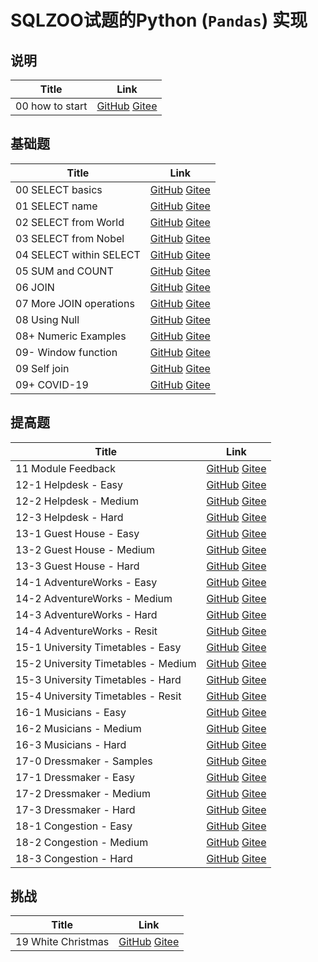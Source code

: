 # SQLZOO试题的Python (`Pandas`) 实现

## 说明

Title | Link
------|--------
00  how to start  | [GitHub](https://github.com/madlogos/sqlzoo/blob/master/Python/00%20%20how%20to%20start.ipynb)  [Gitee](https://gitee.com/madlogos/sqlzoo/blob/master/Python/00%20%20how%20to%20start.ipynb)

## 基础题

Title | Link
------|--------
00 SELECT basics  | [GitHub](https://github.com/madlogos/sqlzoo/blob/master/Python/00%20SELECT%20basics.ipynb)  [Gitee](https://gitee.com/madlogos/sqlzoo/blob/master/Python/00%20SELECT%20basics.ipynb)
01 SELECT name | [GitHub](https://github.com/madlogos/sqlzoo/blob/master/Python/01%20SELECT%20name.ipynb)  [Gitee](https://gitee.com/madlogos/sqlzoo/blob/master/Python/01%20SELECT%20name.ipynb)
02 SELECT from World | [GitHub](https://github.com/madlogos/sqlzoo/blob/master/Python/02%20SELECT%20from%20World.ipynb)  [Gitee](https://gitee.com/madlogos/sqlzoo/blob/master/Python/02%20SELECT%20from%20World.ipynb)
03 SELECT from Nobel | [GitHub](https://github.com/madlogos/sqlzoo/blob/master/Python/03%20SELECT%20from%20Nobel.ipynb)  [Gitee](https://gitee.com/madlogos/sqlzoo/blob/master/Python/03%20SELECT%20from%20Nobel.ipynb)
04 SELECT within SELECT | [GitHub](https://github.com/madlogos/sqlzoo/blob/master/Python/04%20SELECT%20within%20SELECT.ipynb)  [Gitee](https://gitee.com/madlogos/sqlzoo/blob/master/Python/04%20SELECT%20within%20SELECT.ipynb)
05 SUM and COUNT | [GitHub](https://github.com/madlogos/sqlzoo/blob/master/Python/05%20SUM%20and%20COUNT.ipynb)  [Gitee](https://gitee.com/madlogos/sqlzoo/blob/master/Python/05%20SUM%20and%20COUNT.ipynb)
06 JOIN | [GitHub](https://github.com/madlogos/sqlzoo/blob/master/Python/06%20JOIN.ipynb)  [Gitee](https://gitee.com/madlogos/sqlzoo/blob/master/Python/06%20JOIN.ipynb)
07 More JOIN operations | [GitHub](https://github.com/madlogos/sqlzoo/blob/master/Python/07%20More%20JOIN%20operations.ipynb)  [Gitee](https://gitee.com/madlogos/sqlzoo/blob/master/Python/07%20More%20JOIN%20operations.ipynb)
08 Using Null | [GitHub](https://github.com/madlogos/sqlzoo/blob/master/Python/08%20Using%20Null.ipynb)  [Gitee](https://gitee.com/madlogos/sqlzoo/blob/master/Python/08%20Using%20Null.ipynb)
08+ Numeric Examples | [GitHub](https://github.com/madlogos/sqlzoo/blob/master/Python/08+%20Numeric%20Examples.ipynb)  [Gitee](https://gitee.com/madlogos/sqlzoo/blob/master/Python/08+%20Numeric%20Examples.ipynb)
09- Window function | [GitHub](https://github.com/madlogos/sqlzoo/blob/master/Python/09-%20Window%20function.ipynb)  [Gitee](https://gitee.com/madlogos/sqlzoo/blob/master/Python/09-%20Window%20function.ipynb)
09 Self join | [GitHub](https://github.com/madlogos/sqlzoo/blob/master/Python/09%20Self%20join.ipynb)  [Gitee](https://gitee.com/madlogos/sqlzoo/blob/master/Python/09%20Self%20join.ipynb)
09+ COVID-19 | [GitHub](https://github.com/madlogos/sqlzoo/blob/master/Python/09%2B%20COVID%2019.ipynb)  [Gitee](https://gitee.com/madlogos/sqlzoo/blob/master/Python/09%2B%20COVID%2019.ipynb)

## 提高题

Title | Link
------|--------
11 Module Feedback | [GitHub](https://github.com/madlogos/sqlzoo/blob/master/Python/11%20Module%20Feedback.ipynb)  [Gitee](https://gitee.com/madlogos/sqlzoo/blob/master/Python/11%20Module%20Feedback.ipynb)
12-1 Helpdesk - Easy | [GitHub](https://github.com/madlogos/sqlzoo/blob/master/Python/12-1%20Helpdesk%20-%20Easy.ipynb)  [Gitee](https://gitee.com/madlogos/sqlzoo/blob/master/Python/12-1%20Helpdesk%20-%20Easy.ipynb)
12-2 Helpdesk - Medium | [GitHub](https://github.com/madlogos/sqlzoo/blob/master/Python/12-2%20Helpdesk%20-%20Medium.ipynb)  [Gitee](https://gitee.com/madlogos/sqlzoo/blob/master/Python/12-2%20Helpdesk%20-%20Medium.ipynb)
12-3 Helpdesk - Hard | [GitHub](https://github.com/madlogos/sqlzoo/blob/master/Python/12-3%20Helpdesk%20-%20Hard.ipynb)  [Gitee](https://gitee.com/madlogos/sqlzoo/blob/master/Python/12-3%20Helpdesk%20-%20Hard.ipynb)
13-1 Guest House - Easy | [GitHub](https://github.com/madlogos/sqlzoo/blob/master/Python/13-1%20Guest%20House%20-%20Easy.ipynb)  [Gitee](https://gitee.com/madlogos/sqlzoo/blob/master/Python/13-1%20Guest%20House%20-%20Easy.ipynb)
13-2 Guest House - Medium | [GitHub](https://github.com/madlogos/sqlzoo/blob/master/Python/13-2%20Guest%20House%20-%20Medium.ipynb)  [Gitee](https://gitee.com/madlogos/sqlzoo/blob/master/Python/13-2%20Guest%20House%20-%20Medium.ipynb)
13-3 Guest House - Hard | [GitHub](https://github.com/madlogos/sqlzoo/blob/master/Python/13-3%20Guest%20House%20-%20Hard.ipynb)  [Gitee](https://gitee.com/madlogos/sqlzoo/blob/master/Python/13-3%20Guest%20House%20-%20Hard.ipynb)
14-1 AdventureWorks - Easy | [GitHub](https://github.com/madlogos/sqlzoo/blob/master/Python/14-1%20AdventureWorks%20-%20Easy.ipynb)  [Gitee](https://gitee.com/madlogos/sqlzoo/blob/master/Python/14-1%20AdventureWorks%20-%20Easy.ipynb)
14-2 AdventureWorks - Medium | [GitHub](https://github.com/madlogos/sqlzoo/blob/master/Python/14-2%20AdventureWorks%20-%20Medium.ipynb)  [Gitee](https://gitee.com/madlogos/sqlzoo/blob/master/Python/14-2%20AdventureWorks%20-%20Medium.ipynb)
14-3 AdventureWorks - Hard | [GitHub](https://github.com/madlogos/sqlzoo/blob/master/Python/14-3%20AdventureWorks%20-%20Hard.ipynb)  [Gitee](https://gitee.com/madlogos/sqlzoo/blob/master/Python/14-3%20AdventureWorks%20-%20Hard.ipynb)
14-4 AdventureWorks - Resit | [GitHub](https://github.com/madlogos/sqlzoo/blob/master/Python/14-4%20AdventureWorks%20-%20Resit.ipynb)  [Gitee](https://gitee.com/madlogos/sqlzoo/blob/master/Python/14-4%20AdventureWorks%20-%20Resit.ipynb)
15-1 University Timetables - Easy | [GitHub](https://github.com/madlogos/sqlzoo/blob/master/Python/15-1%20University%20Timetables%20-%20Easy.ipynb)  [Gitee](https://gitee.com/madlogos/sqlzoo/blob/master/Python/15-1%20University%20Timetables%20-%20Easy.ipynb)
15-2 University Timetables - Medium | [GitHub](https://github.com/madlogos/sqlzoo/blob/master/Python/15-2%20University%20Timetables%20-%20Medium.ipynb)  [Gitee](https://gitee.com/madlogos/sqlzoo/blob/master/Python/15-2%20University%20Timetables%20-%20Medium.ipynb)
15-3 University Timetables - Hard | [GitHub](https://github.com/madlogos/sqlzoo/blob/master/Python/15-3%20University%20Timetables%20-%20Hard.ipynb)  [Gitee](https://gitee.com/madlogos/sqlzoo/blob/master/Python/15-3%20University%20Timetables%20-%20Hard.ipynb)
15-4 University Timetables - Resit | [GitHub](https://github.com/madlogos/sqlzoo/blob/master/Python/15-4%20University%20Timetables%20-%20Resit.ipynb)  [Gitee](https://gitee.com/madlogos/sqlzoo/blob/master/Python/15-4%20University%20Timetables%20-%20Resit.ipynb)
16-1 Musicians - Easy | [GitHub](https://github.com/madlogos/sqlzoo/blob/master/Python/16-1%20Musicians%20-%20Easy.ipynb)  [Gitee](https://gitee.com/madlogos/sqlzoo/blob/master/Python/16-1%20Musicians%20-%20Easy.ipynb)
16-2 Musicians - Medium | [GitHub](https://github.com/madlogos/sqlzoo/blob/master/Python/16-2%20Musicians%20-%20Medium.ipynb)  [Gitee](https://gitee.com/madlogos/sqlzoo/blob/master/Python/16-2%20Musicians%20-%20Medium.ipynb)
16-3 Musicians - Hard | [GitHub](https://github.com/madlogos/sqlzoo/blob/master/Python/16-3%20Musicians%20-%20Hard.ipynb)  [Gitee](https://gitee.com/madlogos/sqlzoo/blob/master/Python/16-3%20Musicians%20-%20Hard.ipynb)
17-0 Dressmaker - Samples | [GitHub](https://github.com/madlogos/sqlzoo/blob/master/Python/17-0%20Dressmaker%20-%20Samples.ipynb)  [Gitee](https://gitee.com/madlogos/sqlzoo/blob/master/Python/17-0%20Dressmaker%20-%20Samples.ipynb)
17-1 Dressmaker - Easy | [GitHub](https://github.com/madlogos/sqlzoo/blob/master/Python/17-1%20Dressmaker%20-%20Easy.ipynb)  [Gitee](https://gitee.com/madlogos/sqlzoo/blob/master/Python/17-1%20Dressmaker%20-%20Easy.ipynb)
17-2 Dressmaker - Medium | [GitHub](https://github.com/madlogos/sqlzoo/blob/master/Python/17-2%20Dressmaker%20-%20Medium.ipynb)  [Gitee](https://gitee.com/madlogos/sqlzoo/blob/master/Python/17-2%20Dressmaker%20-%20Medium.ipynb)
17-3 Dressmaker - Hard | [GitHub](https://github.com/madlogos/sqlzoo/blob/master/Python/17-3%20Dressmaker%20-%20Hard.ipynb)  [Gitee](https://gitee.com/madlogos/sqlzoo/blob/master/Python/17-3%20Dressmaker%20-%20Hard.ipynb)
18-1 Congestion - Easy | [GitHub](https://github.com/madlogos/sqlzoo/blob/master/Python/18-1%20Congestion%20-%20Easy.ipynb)  [Gitee](https://gitee.com/madlogos/sqlzoo/blob/master/Python/18-1%20Congestion%20-%20Easy.ipynb)
18-2 Congestion - Medium | [GitHub](https://github.com/madlogos/sqlzoo/blob/master/Python/18-2%20Congestion%20-%20Medium.ipynb)  [Gitee](https://gitee.com/madlogos/sqlzoo/blob/master/Python/18-2%20Congestion%20-%20Medium.ipynb)
18-3 Congestion - Hard | [GitHub](https://github.com/madlogos/sqlzoo/blob/master/Python/18-3%20Congestion%20-%20Hard.ipynb)  [Gitee](https://gitee.com/madlogos/sqlzoo/blob/master/Python/18-3%20Congestion%20-%20Hard.ipynb)

## 挑战

Title | Link
------|--------
19 White Christmas | [GitHub](https://github.com/madlogos/sqlzoo/blob/master/Python/19%20White%20Christmas.ipynb)  [Gitee](https://gitee.com/madlogos/sqlzoo/blob/master/Python/19%20White%20Christmas.ipynb)
